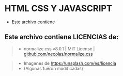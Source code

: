 # HTML CSS Y JAVASCRIPT

- Este archivo contiene 

## Este archivo contiene LICENCIAS de:

> * normalize.css v8.0.1 | MIT License | [github.com/necolas/normalize.css](https://github.com/necolas/normalize.css) 

> * Imagenes de https://unsplash.com/es/licencia
> * (Algunas fueron modificadas)